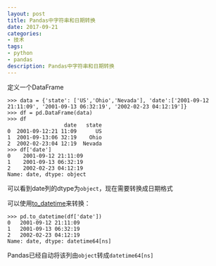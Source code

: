 ```yaml
---
layout: post
title: Pandas中字符串和日期转换
date: 2017-09-21
categories:
- 技术
tags:
- python
- pandas
description: Pandas中字符串和日期转换
---
```


定义一个DataFrame

```
>>> data = {'state': ['US','Ohio','Nevada'], 'date':['2001-09-12 21:11:09', '2001-09-13 06:32:19', '2002-02-23 04:12:19']}
>>> df = pd.DataFrame(data)
>>> df
                  date   state
0  2001-09-12:21 11:09      US
1  2001-09-13:06 32:19    Ohio
2  2002-02-23:04 12:19  Nevada
>>> df['date']
0    2001-09-12 21:11:09
1    2001-09-13 06:32:19
2    2002-02-23 04:12:19
Name: date, dtype: object
```

可以看到date列的dtype为`object`，现在需要转换成日期格式

可以使用[to_datetime](http://pandas.pydata.org/pandas-docs/stable/generated/pandas.to_datetime.html#pandas.to_datetime)来转换：

```
>>> pd.to_datetime(df['date'])
0   2001-09-12 21:11:09
1   2001-09-13 06:32:19
2   2002-02-23 04:12:19
Name: date, dtype: datetime64[ns]
```

Pandas已经自动将该列由`object`转成`datetime64[ns]`

